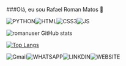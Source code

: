 ###Olá, eu sou Rafael Roman Matos 🤙

![PYTHON](https://img.shields.io/badge/Python-3776AB?style=for-the-badge&logo=python&logoColor=white)![HTML](https://img.shields.io/badge/HTML5-E34F26?style=for-the-badge&logo=html5&logoColor=white)![CSS3](https://img.shields.io/badge/CSS3-1572B6?style=for-the-badge&logo=css3&logoColor=white)![JS](https://img.shields.io/badge/JavaScript-323330?style=for-the-badge&logo=javascript&logoColor=F7DF1E)

![romanuser GitHub stats](https://github-readme-stats.vercel.app/api?username=romanuser&show_icons=true&theme=gruvbox)

[![Top Langs](https://github-readme-stats.vercel.app/api/top-langs/?username=anuraghazra&layout=compact)](https://github.com/anuraghazra/github-readme-stats)

![Gmail](https://img.shields.io/badge/Gmail-D14836?style=for-the-badge&logo=gmail&logoColor=white)![WHATSAPP](https://img.shields.io/badge/WhatsApp-25D366?style=for-the-badge&logo=whatsapp&logoColor=white)![LINKDIN](https://img.shields.io/badge/LinkedIn-0077B5?style=for-the-badge&logo=linkedin&logoColor=white)![WEBSITE](https://img.shields.io/badge/GitHub-100000?style=for-the-badge&logo=github&logoColor=white)
